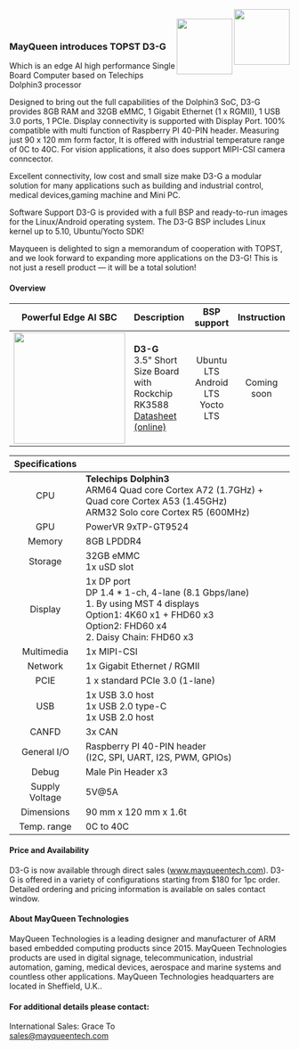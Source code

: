 <img src="https://www.mayqueentech.com/img/logo.png" width="100" align="right">
<br>
<img src="https://topst.ai/_ipx/q_80/logo.svg" width="100" align="right">
<br>

### MayQueen introduces TOPST D3-G
Which is an edge AI high performance Single Board Computer based on Telechips Dolphin3 processor

Designed to bring out the full capabilities of the Dolphin3 SoC, D3-G provides 8GB RAM and 32GB eMMC, 1 Gigabit Ethernet (1 x RGMII), 1 USB 3.0 ports, 1 PCIe. Display connectivity is supported with Display Port. 100% compatible with multi function of Raspberry PI 40-PIN header. Measuring just 90 x 120 mm form factor, It is offered with industrial temperature range of 0C to 40C.
For vision applications, it also does support MIPI-CSI camera conncector.

Excellent connectivity, low cost and small size make D3-G a modular solution for many applications such as building and industrial control, medical devices,gaming machine and Mini PC.

Software Support
D3-G is provided with a full BSP and ready-to-run images for the Linux/Android operating system.
The D3-G BSP includes Linux kernel up to 5.10, Ubuntu/Yocto SDK!

Mayqueen is delighted to sign a memorandum of cooperation with TOPST, and we look forward to expanding more applications on the D3-G! This is not just a resell product — it will be a total solution!
<br>

#### Overview
|                         Powerful Edge AI SBC                      | Description                                                  |                       BSP support                       |                       Instruction                        |
| :----------------------------------------------------------: | :----------------------------------------------------------- | :---------------------------------------------------------: | :----------------------------------------------------------: |
|<img src="https://github.com/user-attachments/assets/20f45576-0f88-42ca-b861-9e697fb2b591" width="200"/> | **D3-G** <br /> 3.5" Short Size Board with Rockchip RK3588 <br/> [Datasheet (online)](https://topst.ai/tech/docs?page=b37ce8a1e3a104cc5407283edc9118ea6f337565) | Ubuntu LTS <br /> Android LTS <br /> Yocto LTS <br /> | Coming soon |

|                         Specifications                         |                                                   |
| :----------------------------------------------------------: | :----------------------------------------------------------- |
| CPU | **Telechips Dolphin3** <br /> ARM64 Quad core Cortex A72 (1.7GHz) + Quad core Cortex A53 (1.45GHz) <br> ARM32 Solo core Cortex R5 (600MHz) |
| GPU | PowerVR 9xTP-GT9524 |
| Memory | 8GB LPDDR4 |
| Storage | 32GB eMMC <br /> 1x uSD slot |
| Display | 1x DP port <br> DP 1.4 * 1-ch, 4-lane (8.1 Gbps/lane) <br> 1. By using MST 4 displays <br> Option1: 4K60 x1 + FHD60 x3 <br> Option2: FHD60 x4 <br> 2. Daisy Chain: FHD60 x3 |
| Multimedia | 1x MIPI-CSI |
| Network | 1x Gigabit Ethernet / RGMII |
| PCIE | 1 x standard PCIe 3.0 (1-lane) |
| USB | 1x USB 3.0 host <br /> 1x USB 2.0 type-C <br /> 1x USB 2.0 host |
| CANFD | 3x CAN  |
| General I/O | Raspberry PI 40-PIN header <br> (I2C, SPI, UART, I2S, PWM, GPIOs) |
| Debug | Male Pin Header x3 |
| Supply Voltage | 5V@5A |
| Dimensions | 90 mm x 120 mm x 1.6t |
| Temp. range | 0C to 40C |

#### Price and Availability
D3-G is now available through direct sales (www.mayqueentech.com).
D3-G is offered in a variety of configurations starting from $180 for 1pc order.
Detailed ordering and pricing information is available on sales contact window.
<br>

#### About MayQueen Technologies
MayQueen Technologies is a leading designer and manufacturer of ARM based embedded computing products since 2015.
MayQueen Technologies products are used in digital signage, telecommunication, industrial automation, gaming, medical devices, aerospace and marine systems and countless other applications.
MayQueen Technologies headquarters are located in Sheffield, U.K..
<br>

#### For additional details please contact:

International Sales: Grace To
<br> 
sales@mayqueentech.com 

